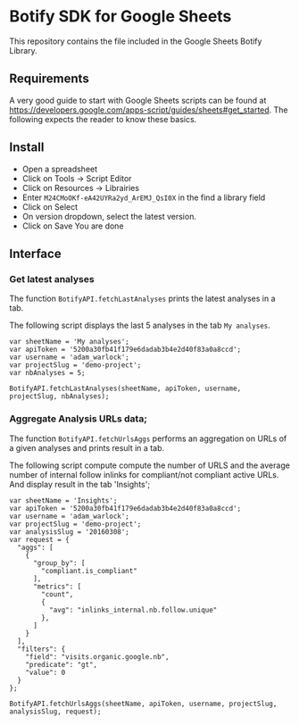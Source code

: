 # Botify SDK for Google Sheets

This repository contains the file included in the Google Sheets Botify Library.


## Requirements

A very good guide to start with Google Sheets scripts can be found at
https://developers.google.com/apps-script/guides/sheets#get_started.
The following expects the reader to know these basics.


## Install

- Open a spreadsheet
- Click on Tools -> Script Editor
- Click on Resources -> Librairies
- Enter `M24CMoOKf-eA42UYRa2yd_ArEMJ_QsI0X` in the find a library field
- Click on Select
- On version dropdown, select the latest version.
- Click on Save
You are done


## Interface

### Get latest analyses
The function `BotifyAPI.fetchLastAnalyses` prints the latest analyses in a tab.

The following script displays the last 5 analyses in the tab `My analyses`.
```JS
var sheetName = 'My analyses';
var apiToken = '5200a30fb41f179e6dadab3b4e2d40f83a0a8ccd';
var username = 'adam_warlock';
var projectSlug = 'demo-project';
var nbAnalyses = 5;

BotifyAPI.fetchLastAnalyses(sheetName, apiToken, username, projectSlug, nbAnalyses);
```

### Aggregate Analysis URLs data;
The function `BotifyAPI.fetchUrlsAggs` performs an aggregation on URLs of a given analyses and prints result in a tab.

The following script compute compute the number of URLS and the average number of internal follow inlinks for compliant/not compliant active URLs. And display result in the tab 'Insights';
```JS
var sheetName = 'Insights';
var apiToken = '5200a30fb41f179e6dadab3b4e2d40f83a0a8ccd';
var username = 'adam_warlock';
var projectSlug = 'demo-project';
var analysisSlug = '20160308';
var request = {
  "aggs": [
    {
      "group_by": [
        "compliant.is_compliant"
      ],
      "metrics": [
        "count",
        {
          "avg": "inlinks_internal.nb.follow.unique"
        },
      ]
    }
  ],
  "filters": {
    "field": "visits.organic.google.nb",
    "predicate": "gt",
    "value": 0
  }
};

BotifyAPI.fetchUrlsAggs(sheetName, apiToken, username, projectSlug, analysisSlug, request);
```
